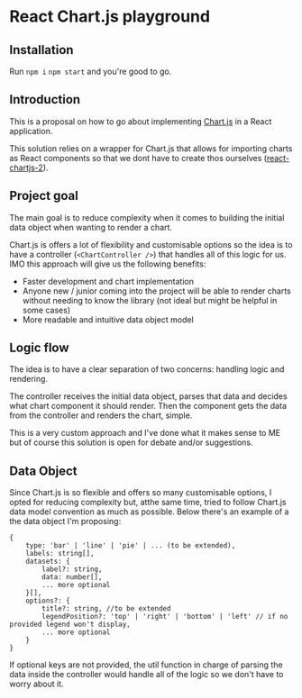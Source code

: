 # React Chart.js playground

## Installation

Run `npm i` `npm start` and you're good to go.

## Introduction

This is a proposal on how to go about implementing [Chart.js](https://www.chartjs.org/docs/latest/) in a React application.

This solution relies on a wrapper for Chart.js that allows for importing charts as React components so that we dont have to create thos ourselves ([react-chartjs-2](https://react-chartjs-2.js.org/)).

## Project goal

The main goal is to reduce complexity when it comes to building the initial data object when wanting to render a chart.

Chart.js is offers a lot of flexibility and customisable options so the idea is to have a controller (`<ChartController />`) that handles all of this logic for us. IMO this approach will give us the following benefits:

- Faster development and chart implementation
- Anyone new / junior coming into the project will be able to render charts without needing to know the library (not ideal but might be helpful in some cases)
- More readable and intuitive data object model

## Logic flow

The idea is to have a clear separation of two concerns: handling logic and rendering.

The controller receives the initial data object, parses that data and decides what chart component it should render. Then the component gets the data from the controller and renders the chart, simple.

This is a very custom approach and I've done what it makes sense to ME but of course this solution is open for debate and/or suggestions.

## Data Object

Since Chart.js is so flexible and offers so many customisable options, I opted for reducing complexity but, atthe same time, tried to follow Chart.js data model convention as much as possible. Below there's an example of a the data object I'm proposing:

```
{
    type: 'bar' | 'line' | 'pie' | ... (to be extended),
    labels: string[],
    datasets: {
        label?: string,
        data: number[],
        ... more optional
    }[],
    options?: {
        title?: string, //to be extended
        legendPosition?: 'top' | 'right' | 'bottom' | 'left' // if no provided legend won't display,
        ... more optional
    }
}
```

If optional keys are not provided, the util function in charge of parsing the data inside the controller would handle all of the logic so we don't have to worry about it.
